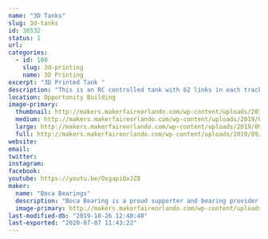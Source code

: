 ```yaml
---
name: "3D Tanks"
slug: 3d-tanks
id: 38532
status: 1
url: 
categories:
  - id: 108
    slug: 3d-printing
    name: 3D Printing
excerpt: "3D Printed Tank "
description: "This is an RC controlled tank with 62 links in each track.  Each side has 3 very complex suspension assemblies. Weighting at 12 lbs this is one of the largest 3-D printed projects printed at Boca Bearings."
location: Opportunity Building
image-primary:
  thumbnail: http://makers.makerfaireorlando.com/wp-content/uploads/2019/09/20190604_142156-150x150.jpg
  medium: http://makers.makerfaireorlando.com/wp-content/uploads/2019/09/20190604_142156-169x300.jpg
  large: http://makers.makerfaireorlando.com/wp-content/uploads/2019/09/20190604_142156-576x1024.jpg
  full: http://makers.makerfaireorlando.com/wp-content/uploads/2019/09/20190604_142156.jpg
website: 
email: 
twitter: 
instagram: 
facebook: 
youtube: https://youtu.be/OxgapiQxJZ8
maker:
  name: "Boca Bearings"
  description: "Boca Bearing is a proud supporter and bearing provider for makers all over the world. Based in South Florida, Boca Bearings provides all types of bearings for robotics, remote-controlled aircraft, 3D printers, industrial equipment- you name it! If it rotates, it probably has our bearing inside of it! "
  image-primary: http://makers.makerfaireorlando.com/wp-content/uploads/2015/08/BocaBearings-Logo-Tagline-1024x427.jpg
last-modified-db: "2019-10-26 12:40:40"
last-exported: "2020-07-07 11:43:22"
---
```

